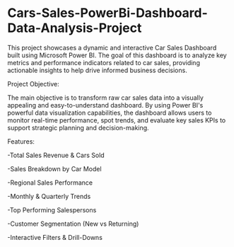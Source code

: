 # Cars-Sales-PowerBi-Dashboard-Data-Analysis-Project

This project showcases a dynamic and interactive Car Sales Dashboard built using Microsoft Power BI. The goal of this dashboard is to analyze key metrics and performance indicators related to car sales, providing actionable insights to help drive informed business decisions.


Project Objective:

The main objective is to transform raw car sales data into a visually appealing and easy-to-understand dashboard. By using Power BI's powerful data visualization capabilities, the dashboard allows users to monitor real-time performance, spot trends, and evaluate key sales KPIs to support strategic planning and decision-making.

Features:

-Total Sales Revenue & Cars Sold

-Sales Breakdown by Car Model

-Regional Sales Performance

-Monthly & Quarterly Trends

-Top Performing Salespersons

-Customer Segmentation (New vs Returning)

-Interactive Filters & Drill-Downs

